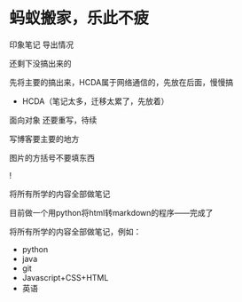 # 蚂蚁搬家，乐此不疲

印象笔记 导出情况



还剩下没搞出来的



先将主要的搞出来，HCDA属于网络通信的，先放在后面，慢慢搞







- HCDA（笔记太多，迁移太累了，先放着）

面向对象 还要重写，待续



写博客要主要的地方

图片的方括号不要填东西

\![]()


将所有所学的内容全部做笔记

目前做一个用python将html转markdown的程序——完成了

将所有所学的内容全部做笔记，例如：

- python
- java
- git
- Javascript+CSS+HTML
- 英语

